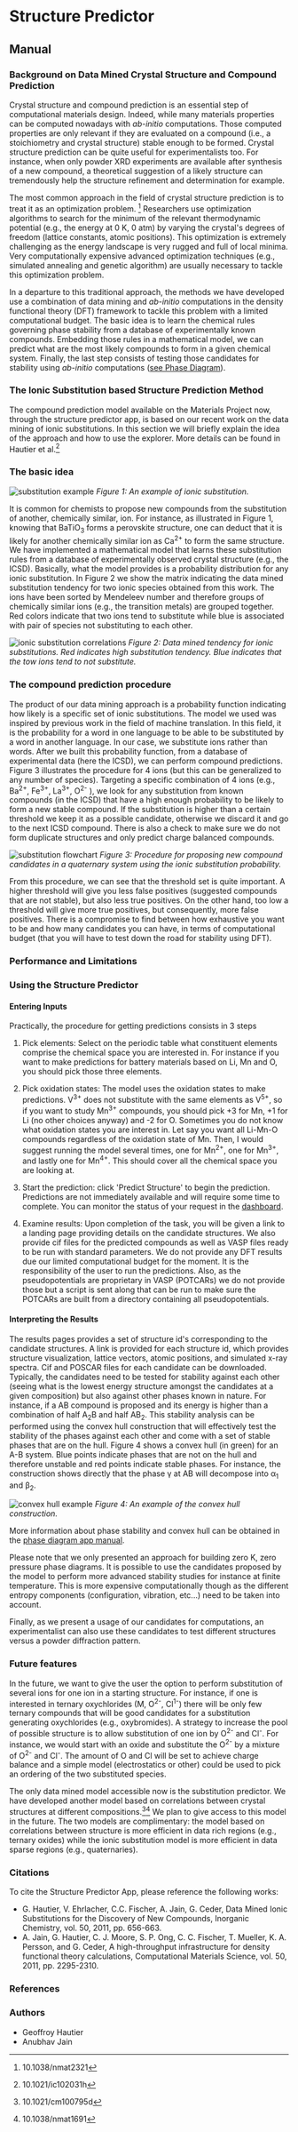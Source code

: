 # Structure Predictor

## Manual

### Background on Data Mined Crystal Structure and Compound Prediction

Crystal structure and compound prediction is an essential step of computational materials
design. Indeed, while many materials properties can be computed nowadays with *ab-initio*
computations. Those computed properties are only relevant if they are evaluated on a compound (i.e., a
stoichiometry and crystal structure) stable enough to be formed. Crystal structure prediction can be quite useful
for experimentalists too. For instance, when only powder XRD experiments are available after synthesis of a new compound, a theoretical suggestion of a likely structure can tremendously help the structure refinement and determination for example.

The most common approach in the field of crystal structure prediction is to treat it as an optimization problem. [^1]
Researchers use optimization algorithms to search for the minimum of the relevant thermodynamic potential (e.g., the energy at 0 K, 0 atm) by varying the crystal's degrees of freedom (lattice constants, atomic positions). This optimization is extremely challenging as the energy landscape is very rugged and full of local minima. Very computationally expensive advanced optimization techniques (e.g., simulated annealing and genetic algorithm) are usually necessary to tackle this optimization problem.

In a departure to this traditional approach, the methods we have developed use a combination of data mining and *ab-initio* computations in the density functional theory (DFT) framework to tackle this problem with a limited computational budget. The basic idea is to learn the chemical rules governing phase stability from a database of experimentally known compounds. Embedding those rules in a mathematical model, we can predict what are the most likely compounds to form in a given chemical system. Finally, the last step consists of testing those candidates for stability using *ab-initio* computations ([see Phase Diagram](phase-diagram.md)).


### The Ionic Substitution based Structure Prediction Method

The compound prediction model available on the Materials Project now, through the structure predictor app, is based on our recent work on the data mining of ionic substitutions. In this section we will briefly explain the idea of the approach and how to use the explorer. More details can be found in Hautier et al.[^2]

### The basic idea

![substitution example](img/structure-predictor/substitution-example.png)
*Figure 1: An example of ionic substitution.*

It is common for chemists to propose new compounds from the substitution of
another, chemically similar, ion. For instance, as illustrated in Figure 1, knowing that BaTiO<sub>3</sub> forms a perovskite structure,
one can deduct that it is likely for another chemically similar ion as Ca<sup>2+</sup> to form the same structure. We have
implemented a mathematical model that learns these substitution rules from a database of experimentally
observed crystal structure (e.g., the ICSD). Basically, what the model provides is a probability
distribution for any ionic substitution. In Figure 2 we show the matrix indicating the data mined
substitution tendency for two ionic species obtained from this work. The ions have been sorted by Mendeleev number and therefore groups of chemically similar ions (e.g., the transition metals) are grouped together. Red colors indicate that two ions
tend to substitute while blue is associated with pair of species not substituting to each other.

![ionic substitution correlations](img/structure-predictor/ions-correlation.png)
*Figure 2: Data mined tendency for ionic substitutions. Red indicates high substitution tendency. Blue indicates that the tow ions tend to not substitute.*

### The compound prediction procedure

The product of our data mining approach is a probability function indicating how likely is a specific set of ionic substitutions. The model we used was inspired by previous work in the field of machine translation. In this field, it is the probability for a word in one language to be able to be substituted by a word in another language. In our case, we substitute ions rather than words.
After we built this probability function, from a database of experimental data (here the ICSD), we can perform compound predictions. Figure 3 illustrates the procedure for 4 ions (but this can be generalized to any number of species). Targeting a specific combination of 4 ions (e.g., Ba<sup>2+</sup>, Fe<sup>3+</sup>, La<sup>3+</sup>, O<sup>2-</sup> ), we look for any substitution from known compounds (in the ICSD) that have a high enough probability to be likely to form a new stable compound. If the substitution is higher than a certain threshold we keep it as a possible candidate, otherwise we discard it and go to the next ICSD compound. There is also a check to make sure we do not form duplicate structures and only predict charge balanced compounds.

![substitution flowchart](img/structure-predictor/substitution-flowchart.png)
*Figure 3: Procedure for proposing new compound candidates in a quaternary system using the ionic substitution probability.*

From this procedure, we can see that the threshold set is quite important. A higher threshold will give you less false positives (suggested compounds that are not stable), but also less true positives. On the other hand, too low a threshold will give more true positives, but consequently, more false positives. There is a compromise to find between how exhaustive you want to be and how many candidates you can have, in terms of computational budget (that you will have to test down the road for stability using DFT).

### Performance and Limitations

### Using the Structure Predictor

#### Entering Inputs

Practically, the procedure for getting predictions consists in 3 steps

1. Pick elements: Select on the periodic table what constituent elements comprise the chemical space you are interested in. For instance if you want to make predictions for battery materials based on Li, Mn and O, you should pick those three elements.

2. Pick oxidation states: The model uses the oxidation states to make predictions. V<sup>3+</sup> does not substitute with the same elements as V<sup>5+</sup>, so if you want to study Mn<sup>3+</sup> compounds, you should pick +3 for Mn, +1 for Li (no other choices anyway) and -2 for O. Sometimes you do not know what oxidation states you are interest in. Let say you want all Li-Mn-O compounds regardless of the oxidation state of Mn. Then, I would suggest running the model several times, one for Mn<sup>2+</sup>, one for Mn<sup>3+</sup>, and lastly one for Mn<sup>4+</sup>. This should cover all the chemical space you are looking at.

3. Start the prediction: click 'Predict Structure' to begin the prediction. Predictions are not immediately available and will require some time to complete. You can monitor the status of your request in the [dashboard](https://materialsproject.org/dashboard).

4. Examine results: Upon completion of the task, you will be given a link to a landing page providing details on the candidate structures. We also provide cif files for the predicted compounds as well as VASP files ready to be run with standard parameters. We do not provide any DFT results due our limited computational budget for the moment. It is the responsibility of the user to run the predictions. Also, as the pseudopotentials are proprietary in VASP (POTCARs) we do not provide those but a script is sent along that can be run to make sure the POTCARs are built from a directory containing all pseudopotentials.

#### Interpreting the Results

The results pages provides a set of structure id's corresponding to the candidate structures. A link is provided for each structure id, which provides structure visualization, lattice vectors, atomic positions, and simulated x-ray spectra. Cif and POSCAR files for each candidate can be downloaded. Typically, the candidates need to be tested for stability against each other (seeing what is the lowest energy structure amongst the candidates at a given composition) but also against other phases known in nature. For instance, if a AB compound is proposed and its energy is higher than a combination of half A<sub>2</sub>B and half AB<sub>2</sub>. This stability analysis can be performed using the convex hull construction that will effectively test the stability of the phases against each other and come with a set of stable phases that are on the hull. Figure 4 shows a convex hull (in green) for an A-B system. Blue points indicate phases that are not on the hull and therefore unstable and red points indicate stable phases. For instance, the construction shows directly that the phase γ at AB will decompose into α<sub>1</sub> and β<sub>2</sub>.

![convex hull example](img/structure-predictor/convex-hull.png)
*Figure 4: An example of the convex hull construction.*

More information about phase stability and convex hull can be obtained in the [phase diagram app manual](phase-diagram.md).

Please note that we only presented an approach for building zero K, zero pressure phase diagrams. It is possible to use the candidates proposed by the model to perform more advanced stability studies for instance at finite temperature. This is more expensive computationally though as the different entropy components (configuration, vibration, etc...) need to be taken into account.

Finally, as we present a usage of our candidates for computations, an experimentalist can also use these candidates to test different structures versus a powder diffraction pattern.

### Future features

In the future, we want to give the user the option to perform substitution of several ions for one ion in a starting structure. For instance, if one is interested in ternary oxychlorides (M, O<sup>2-</sup>, Cl<sup>1-</sup>) there will be only few ternary compounds that will be good candidates for a substitution generating oxychlorides (e.g., oxybromides). A strategy to increase the pool of possible structure is to allow substitution of one ion by O<sup>2-</sup> and Cl<sup>-</sup>. For instance, we would start with an oxide and substitute the O<sup>2-</sup> by a mixture of O<sup>2-</sup> and Cl<sup>-</sup>. The amount of O and Cl will be set to achieve charge balance and a simple model (electrostatics or other) could be used to pick an ordering of the two substituted species.

The only data mined model accessible now is the substitution predictor. We have developed another model based on correlations between crystal structures at different compositions.[^3][^4] We plan to give access to this model in the future. The two models are complimentary: the model based on correlations between structure is more efficient in data rich regions (e.g., ternary oxides) while the ionic substitution model is more efficient in data sparse regions (e.g., quaternaries).

### Citations

To cite the Structure Predictor App, please reference the following works:

- G. Hautier, V. Ehrlacher, C.C. Fischer, A. Jain, G. Ceder, Data Mined Ionic Substitutions for the Discovery of New Compounds, Inorganic Chemistry, vol. 50, 2011, pp. 656-663.
- A. Jain, G. Hautier, C. J. Moore, S. P. Ong, C. C. Fischer, T. Mueller, K. A. Persson, and G. Ceder, A high-throughput infrastructure for density functional theory calculations, Computational Materials Science, vol. 50, 2011, pp. 2295-2310.

### References

[^1]: 10.1038/nmat2321
[^2]: 10.1021/ic102031h
[^3]: 10.1021/cm100795d
[^4]: 10.1038/nmat1691

### Authors

- Geoffroy Hautier
- Anubhav Jain
